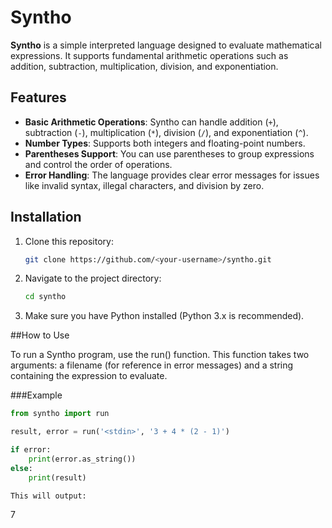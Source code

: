 # Syntho

**Syntho** is a simple interpreted language designed to evaluate mathematical expressions. It supports fundamental arithmetic operations such as addition, subtraction, multiplication, division, and exponentiation.

## Features

- **Basic Arithmetic Operations**: Syntho can handle addition (`+`), subtraction (`-`), multiplication (`*`), division (`/`), and exponentiation (`^`).
- **Number Types**: Supports both integers and floating-point numbers.
- **Parentheses Support**: You can use parentheses to group expressions and control the order of operations.
- **Error Handling**: The language provides clear error messages for issues like invalid syntax, illegal characters, and division by zero.

## Installation

1. Clone this repository:
   ```bash
   git clone https://github.com/<your-username>/syntho.git
2. Navigate to the project directory:
    ```bash
   cd syntho
3. Make sure you have Python installed (Python 3.x is recommended).

##How to Use

To run a Syntho program, use the run() function. This function takes two arguments: a filename (for reference in error messages) and a string containing the expression to evaluate.

###Example
```python
from syntho import run

result, error = run('<stdin>', '3 + 4 * (2 - 1)')

if error:
    print(error.as_string())
else:
    print(result)

This will output:
```
7

